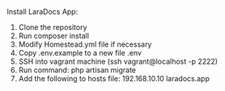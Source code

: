 Install LaraDocs App:

1. Clone the repository
2. Run composer install
3. Modify Homestead.yml file if necessary
4. Copy .env.example to a new file .env
5. SSH into vagrant machine (ssh vagrant@localhost -p 2222)
6. Run command: php artisan migrate
7. Add the following to hosts file: 192.168.10.10	laradocs.app